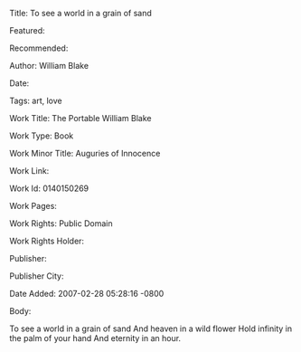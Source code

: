 Title: To see a world in a grain of sand

Featured: 

Recommended: 

Author: William Blake

Date: 

Tags: art, love

Work Title: The Portable William Blake

Work Type: Book

Work Minor Title:  Auguries of Innocence

Work Link: 

Work Id:  0140150269

Work Pages:  

Work Rights:  Public Domain

Work Rights Holder:  

Publisher:  

Publisher City:  

Date Added: 2007-02-28 05:28:16 -0800

Body:

To see a world in a grain of sand 
And heaven in a wild flower 
Hold infinity in the palm of your hand 
And eternity in an hour.

